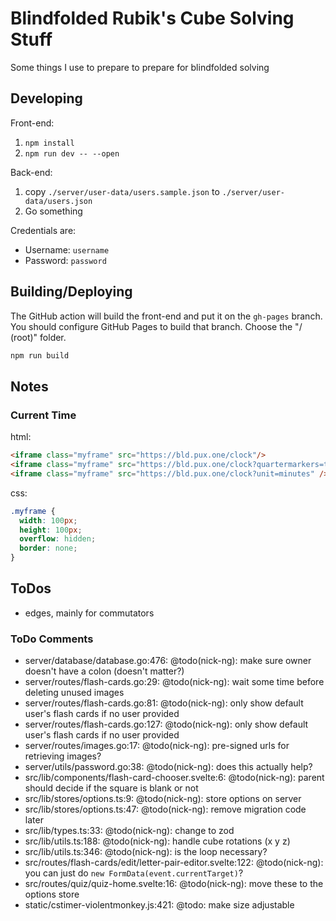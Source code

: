 # Blindfolded Rubik's Cube Solving Stuff

Some things I use to prepare to prepare for blindfolded solving

## Developing

Front-end:

1. `npm install`
2. `npm run dev -- --open`

Back-end:

1. copy `./server/user-data/users.sample.json` to `./server/user-data/users.json`
2. Go something

Credentials are:
- Username: `username`
- Password: `password`

## Building/Deploying

The GitHub action will build the front-end and put it on the `gh-pages` branch. You should configure GitHub Pages to build that branch. Choose the "/ (root)" folder.

```bash
npm run build
```

## Notes

### Current Time

html:
```html
<iframe class="myframe" src="https://bld.pux.one/clock"/>
<iframe class="myframe" src="https://bld.pux.one/clock?quartermarkers=true"/>
<iframe class="myframe" src="https://bld.pux.one/clock?unit=minutes" />
```

css:
```css
.myframe {
  width: 100px;
  height: 100px;
  overflow: hidden;
  border: none;
}
```

## ToDos

- edges, mainly for commutators

### ToDo Comments

- server/database/database.go:476: @todo(nick-ng): make sure owner doesn't have a colon (doesn't matter?)
- server/routes/flash-cards.go:29: @todo(nick-ng): wait some time before deleting unused images
- server/routes/flash-cards.go:81: @todo(nick-ng): only show default user's flash cards if no user provided
- server/routes/flash-cards.go:127: @todo(nick-ng): only show default user's flash cards if no user provided
- server/routes/images.go:17: @todo(nick-ng): pre-signed urls for retrieving images?
- server/utils/password.go:38: @todo(nick-ng): does this actually help?
- src/lib/components/flash-card-chooser.svelte:6: @todo(nick-ng): parent should decide if the square is blank or not
- src/lib/stores/options.ts:9: @todo(nick-ng): store options on server
- src/lib/stores/options.ts:47: @todo(nick-ng): remove migration code later
- src/lib/types.ts:33: @todo(nick-ng): change to zod
- src/lib/utils.ts:188: @todo(nick-ng): handle cube rotations (x y z)
- src/lib/utils.ts:346: @todo(nick-ng): is the loop necessary?
- src/routes/flash-cards/edit/letter-pair-editor.svelte:122: @todo(nick-ng): you can just do `new FormData(event.currentTarget)`?
- src/routes/quiz/quiz-home.svelte:16: @todo(nick-ng): move these to the options store
- static/cstimer-violentmonkey.js:421: @todo: make size adjustable

